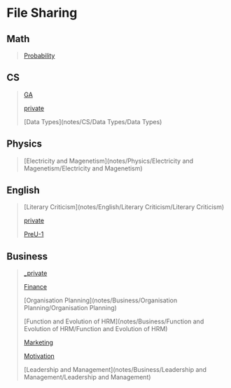 # File Sharing

## Math 
>[Probability](notes/Math/Probability/Probability)
>

## CS 
>[GA](notes/CS/GA/GA)
>
>[private](notes/CS/private/private)
>
>[Data Types](notes/CS/Data Types/Data Types)
>

## Physics 
>[Electricity and Magenetism](notes/Physics/Electricity and Magenetism/Electricity and Magenetism)
>

## English 
>[Literary Criticism](notes/English/Literary Criticism/Literary Criticism)
>
>[private](notes/English/private/private)
>
>[PreU-1](notes/English/PreU-1/PreU-1)
>

## Business 
>[_private](notes/Business/_private/_private)
>
>[Finance](notes/Business/Finance/Finance)
>
>[Organisation  Planning](notes/Business/Organisation  Planning/Organisation  Planning)
>
>[Function and Evolution of HRM](notes/Business/Function and Evolution of HRM/Function and Evolution of HRM)
>
>[Marketing](notes/Business/Marketing/Marketing)
>
>[Motivation](notes/Business/Motivation/Motivation)
>
>[Leadership and Management](notes/Business/Leadership and Management/Leadership and Management)
>

